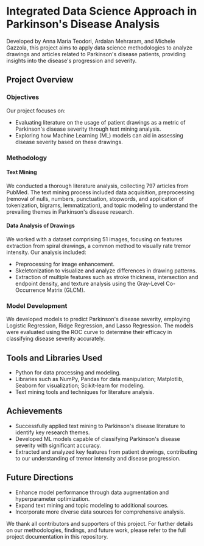 # Integrated Data Science Approach in Parkinson's Disease Analysis

Developed by Anna Maria Teodori, Ardalan Mehraram, and Michele Gazzola, this project aims to apply data science methodologies to analyze drawings and articles related to Parkinson's disease patients, providing insights into the disease's progression and severity.

## Project Overview

### Objectives
Our project focuses on:
- Evaluating literature on the usage of patient drawings as a metric of Parkinson's disease severity through text mining analysis.
- Exploring how Machine Learning (ML) models can aid in assessing disease severity based on these drawings.

### Methodology

#### Text Mining
We conducted a thorough literature analysis, collecting 797 articles from PubMed. The text mining process included data acquisition, preprocessing (removal of nulls, numbers, punctuation, stopwords, and application of tokenization, bigrams, lemmatization), and topic modeling to understand the prevailing themes in Parkinson's disease research.

#### Data Analysis of Drawings
We worked with a dataset comprising 51 images, focusing on features extraction from spiral drawings, a common method to visually rate tremor intensity. Our analysis included:
- Preprocessing for image enhancement.
- Skeletonization to visualize and analyze differences in drawing patterns.
- Extraction of multiple features such as stroke thickness, intersection and endpoint density, and texture analysis using the Gray-Level Co-Occurrence Matrix (GLCM).

### Model Development
We developed models to predict Parkinson's disease severity, employing Logistic Regression, Ridge Regression, and Lasso Regression. The models were evaluated using the ROC curve to determine their efficacy in classifying disease severity accurately.

## Tools and Libraries Used
- Python for data processing and modeling.
- Libraries such as NumPy, Pandas for data manipulation; Matplotlib, Seaborn for visualization; Scikit-learn for modeling.
- Text mining tools and techniques for literature analysis.

## Achievements
- Successfully applied text mining to Parkinson's disease literature to identify key research themes.
- Developed ML models capable of classifying Parkinson's disease severity with significant accuracy.
- Extracted and analyzed key features from patient drawings, contributing to our understanding of tremor intensity and disease progression.

## Future Directions
- Enhance model performance through data augmentation and hyperparameter optimization.
- Expand text mining and topic modeling to additional sources.
- Incorporate more diverse data sources for comprehensive analysis.

We thank all contributors and supporters of this project. For further details on our methodologies, findings, and future work, please refer to the full project documentation in this repository.
